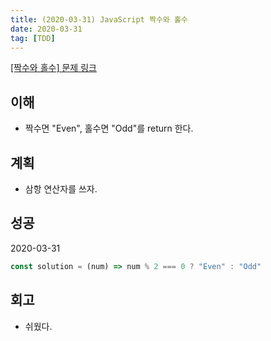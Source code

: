 ```yaml
---
title: (2020-03-31) JavaScript 짝수와 홀수
date: 2020-03-31
tag: [TDD]
---
```


[[짝수와 홀수] 문제 링크](https://programmers.co.kr/learn/courses/30/lessons/12937)

## 이해

- 짝수면 "Even", 홀수면 "Odd"를 return 한다.

## 계획

- 삼항 연산자를 쓰자.

## 성공

2020-03-31

```javascript
const solution = (num) => num % 2 === 0 ? "Even" : "Odd"
```

## 회고

- 쉬웠다.
